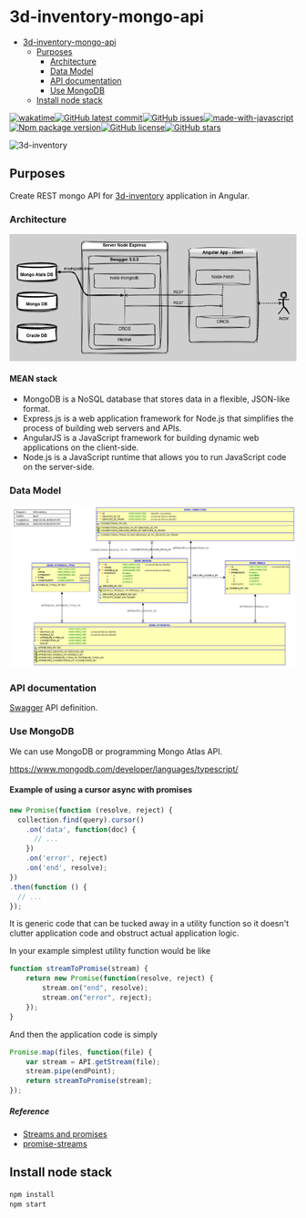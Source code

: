 ﻿# 3d-inventory-mongo-api

- [3d-inventory-mongo-api](#3d-inventory-mongo-api)
  - [Purposes](#purposes)
    - [Architecture](#architecture)
    - [Data Model](#data-model)
    - [API documentation](#api-documentation)
    - [Use MongoDB](#use-mongodb)
  - [Install node stack](#install-node-stack)

[![wakatime](https://wakatime.com/badge/user/3bbeedbe-0c6a-4a01-b3cd-a85d319a03bf/project/018c29b5-69aa-44a9-823a-51170ee4eafb.svg)](https://wakatime.com/badge/user/3bbeedbe-0c6a-4a01-b3cd-a85d319a03bf/project/018c29b5-69aa-44a9-823a-51170ee4eafb)[![GitHub latest commit](https://badgen.net/github/last-commit/karol-preiskorn/3d-inventory-mongo-api)](https://GitHub.com/karol-preiskorn/3d-inventory-mongo-api/commit/)[![GitHub issues](https://img.shields.io/github/issues/karol-preiskorn/3d-inventory-mongo-api.svg)](https://GitHub.com/karol-preiskorn/3d-inventory-mongo-api/issues/)[![made-with-javascript](https://img.shields.io/badge/Made%20with-JavaScript-1f425f.svg)](https://www.javascript.com)[![Npm package version](https://badgen.net/npm/v/express)](https://npmjs.com/package/express)[![GitHub license](https://badgen.net/github/license/karol-preiskorn/3d-inventory-mongo-api)](https://github.com/karol-preiskorn/3d-inventory-mongo-api/blob/master/LICENSE)[![GitHub stars](https://img.shields.io/github/stars/karol-preiskorn/3d-inventory-mongo-api.svg?style=social&label=Star&maxAge=2592000)](https://GitHub.com/karol-preiskorn/3d-inventory-mongo-api/stargazers/)

![3d-inventory](https://github.com/github/docs/actions/workflows/main.yml/badge.svg)

## Purposes

Create REST mongo API for [3d-inventory](https://github.com/users/karol-preiskorn/3d-inventory-angular-ui) application in Angular.

### Architecture

![Architecture 3d-inventory Mongo API](/assets/architecture.drawio.png)

#### MEAN stack

- MongoDB is a NoSQL database that stores data in a flexible, JSON-like format.
- Express.js is a web application framework for Node.js that simplifies the process of building web servers and APIs.
- AngularJS is a JavaScript framework for building dynamic web applications on the client-side.
- Node.js is a JavaScript runtime that allows you to run JavaScript code on the server-side.

### Data Model

![Data Model](/assets/3d-inventory.png)

### API documentation

[Swagger](https://app.swaggerhub.com/apis/karol-preiskorn/3d-inventory-rest-api/0.0.6#/) API definition.

### Use MongoDB

We can use MongoDB or programming Mongo Atlas API.

<https://www.mongodb.com/developer/languages/typescript/>

#### Example of using a cursor async with promises

```javascript
new Promise(function (resolve, reject) {
  collection.find(query).cursor()
    .on('data', function(doc) {
      // ...
    })
    .on('error', reject)
    .on('end', resolve);
})
.then(function () {
  // ...
});
```

It is generic code that can be tucked away in a utility function so it doesn't
clutter application code and obstruct actual application logic.

In your example simplest utility function would be like

```js
function streamToPromise(stream) {
    return new Promise(function(resolve, reject) {
        stream.on("end", resolve);
        stream.on("error", reject);
    });
}
```

And then the application code is simply

```js
Promise.map(files, function(file) {
    var stream = API.getStream(file);
    stream.pipe(endPoint);
    return streamToPromise(stream);
});
```

##### Reference

- [Streams and promises](https://github.com/petkaantonov/bluebird/issues/332#issuecomment-58326173)
- [promise-streams](https://github.com/spion/promise-streams)

## Install node stack

```bash
npm install
npm start
```
